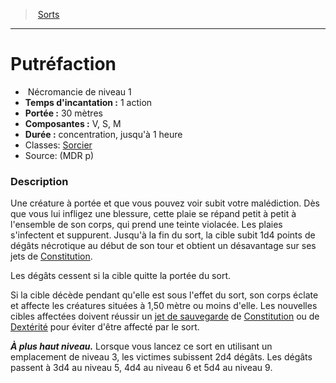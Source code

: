﻿---
!Spell
Family: SpellHD
Level: 1
Type: Nécromancie
CastingTime: 1 action
Range: 30 mètres
Components: V, S, M
Duration: concentration, jusqu'à 1 heure
Classes: '[Sorcier](hd_warlock.md)'
Id: spells_hd.md#putréfaction
ParentLink: spells_hd.md#sorts
Name: Putréfaction
ParentName: Sorts
NameLevel: 1
Source: (MDR p)
Attributes: {}
---
> [Sorts](hd_spells.md)

---

# Putréfaction

-  Nécromancie de niveau 1
- **Temps d'incantation :** 1 action
- **Portée :** 30 mètres
- **Composantes :** V, S, M
- **Durée :** concentration, jusqu'à 1 heure
- Classes: [Sorcier](hd_warlock.md)
- Source: (MDR p)

### Description

Une créature à portée et que vous pouvez voir subit votre malédiction. Dès que vous lui infligez une blessure, cette plaie se répand petit à petit à l'ensemble de son corps, qui prend une teinte violacée. Les plaies s'infectent et suppurent. Jusqu'à la fin du sort, la cible subit 1d4 points de dégâts nécrotique au début de son tour et obtient un désavantage sur ses jets de [Constitution](hd_abilities_constitution.md).

Les dégâts cessent si la cible quitte la portée du sort.

Si la cible décède pendant qu'elle est sous l'effet du sort, son corps éclate et affecte les créatures situées à 1,50 mètre ou moins d'elle. Les nouvelles cibles affectées doivent réussir un [jet de sauvegarde](hd_abilities_jets_de_sauvegarde.md) de [Constitution](hd_abilities_constitution.md) ou de [Dextérité](hd_abilities_dexterity.md) pour éviter d'être affecté par le sort.

**_À plus haut niveau._** Lorsque vous lancez ce sort en utilisant un emplacement de niveau 3, les victimes subissent 2d4 dégâts. Les dégâts passent à 3d4 au niveau 5, 4d4 au niveau 6 et 5d4 au niveau 9.

